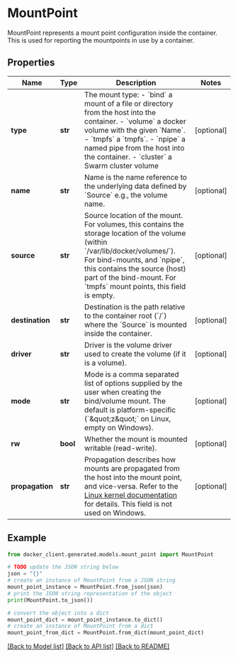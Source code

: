 # MountPoint

MountPoint represents a mount point configuration inside the container. This is used for reporting the mountpoints in use by a container. 

## Properties

Name | Type | Description | Notes
------------ | ------------- | ------------- | -------------
**type** | **str** | The mount type:  - &#x60;bind&#x60; a mount of a file or directory from the host into the container. - &#x60;volume&#x60; a docker volume with the given &#x60;Name&#x60;. - &#x60;tmpfs&#x60; a &#x60;tmpfs&#x60;. - &#x60;npipe&#x60; a named pipe from the host into the container. - &#x60;cluster&#x60; a Swarm cluster volume  | [optional] 
**name** | **str** | Name is the name reference to the underlying data defined by &#x60;Source&#x60; e.g., the volume name.  | [optional] 
**source** | **str** | Source location of the mount.  For volumes, this contains the storage location of the volume (within &#x60;/var/lib/docker/volumes/&#x60;). For bind-mounts, and &#x60;npipe&#x60;, this contains the source (host) part of the bind-mount. For &#x60;tmpfs&#x60; mount points, this field is empty.  | [optional] 
**destination** | **str** | Destination is the path relative to the container root (&#x60;/&#x60;) where the &#x60;Source&#x60; is mounted inside the container.  | [optional] 
**driver** | **str** | Driver is the volume driver used to create the volume (if it is a volume).  | [optional] 
**mode** | **str** | Mode is a comma separated list of options supplied by the user when creating the bind/volume mount.  The default is platform-specific (&#x60;\&quot;z\&quot;&#x60; on Linux, empty on Windows).  | [optional] 
**rw** | **bool** | Whether the mount is mounted writable (read-write).  | [optional] 
**propagation** | **str** | Propagation describes how mounts are propagated from the host into the mount point, and vice-versa. Refer to the [Linux kernel documentation](https://www.kernel.org/doc/Documentation/filesystems/sharedsubtree.txt) for details. This field is not used on Windows.  | [optional] 

## Example

```python
from docker_client.generated.models.mount_point import MountPoint

# TODO update the JSON string below
json = "{}"
# create an instance of MountPoint from a JSON string
mount_point_instance = MountPoint.from_json(json)
# print the JSON string representation of the object
print(MountPoint.to_json())

# convert the object into a dict
mount_point_dict = mount_point_instance.to_dict()
# create an instance of MountPoint from a dict
mount_point_from_dict = MountPoint.from_dict(mount_point_dict)
```
[[Back to Model list]](../README.md#documentation-for-models) [[Back to API list]](../README.md#documentation-for-api-endpoints) [[Back to README]](../README.md)


